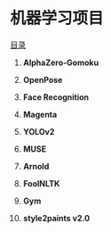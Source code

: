 # 机器学习项目

[目录](https://blog.csdn.net/Mbx8X9u/article/details/78994015)

1. **AlphaZero-Gomoku**

2. **OpenPose**

3. **Face Recognition**

4. **Magenta**

5. **YOLOv2**

6. **MUSE**

7. **Arnold**

8. **FoolNLTK**

9. **Gym**

10. **style2paints v2.0**





